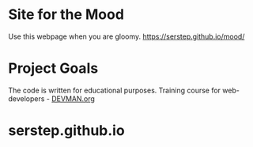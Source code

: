 # Site for the Mood

Use this webpage when you are gloomy. https://serstep.github.io/mood/

# Project Goals

The code is written for educational purposes. Training course for web-developers - [DEVMAN.org](https://devman.org)
# serstep.github.io
